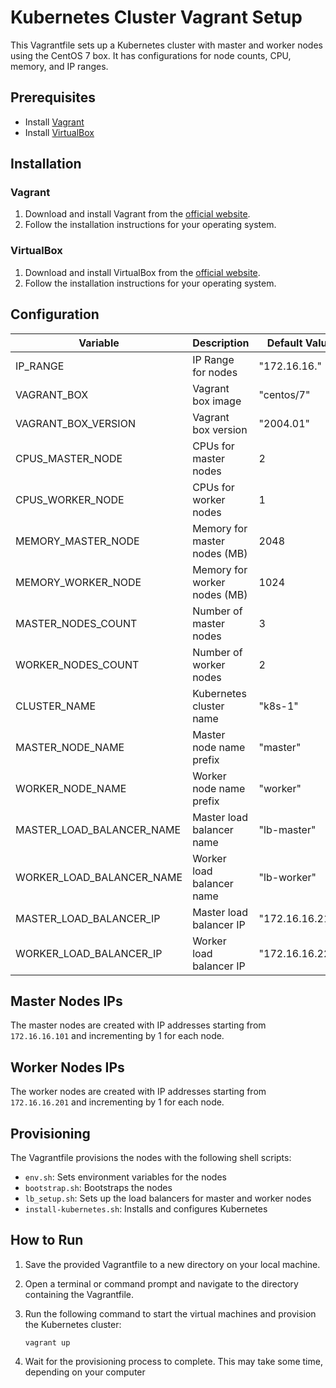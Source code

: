 # Kubernetes Cluster Vagrant Setup

This Vagrantfile sets up a Kubernetes cluster with master and worker nodes using the CentOS 7 box. It has configurations for node counts, CPU, memory, and IP ranges.

## Prerequisites

- Install [Vagrant](https://www.vagrantup.com/downloads.html)
- Install [VirtualBox](https://www.virtualbox.org/wiki/Downloads)

## Installation

### Vagrant

1. Download and install Vagrant from the [official website](https://www.vagrantup.com/downloads.html).
2. Follow the installation instructions for your operating system.

### VirtualBox

1. Download and install VirtualBox from the [official website](https://www.virtualbox.org/wiki/Downloads).
2. Follow the installation instructions for your operating system.

## Configuration

| Variable                   | Description                     | Default Value       |
|----------------------------|---------------------------------|---------------------|
| IP_RANGE                   | IP Range for nodes              | "172.16.16."        |
| VAGRANT_BOX                | Vagrant box image               | "centos/7"          |
| VAGRANT_BOX_VERSION        | Vagrant box version             | "2004.01"           |
| CPUS_MASTER_NODE           | CPUs for master nodes           | 2                   |
| CPUS_WORKER_NODE           | CPUs for worker nodes           | 1                   |
| MEMORY_MASTER_NODE         | Memory for master nodes (MB)    | 2048                |
| MEMORY_WORKER_NODE         | Memory for worker nodes (MB)    | 1024                |
| MASTER_NODES_COUNT         | Number of master nodes          | 3                   |
| WORKER_NODES_COUNT         | Number of worker nodes          | 2                   |
| CLUSTER_NAME               | Kubernetes cluster name         | "k8s-1"             |
| MASTER_NODE_NAME           | Master node name prefix         | "master"            |
| WORKER_NODE_NAME           | Worker node name prefix         | "worker"            |
| MASTER_LOAD_BALANCER_NAME  | Master load balancer name       | "lb-master"         |
| WORKER_LOAD_BALANCER_NAME  | Worker load balancer name       | "lb-worker"         |
| MASTER_LOAD_BALANCER_IP    | Master load balancer IP         | "172.16.16.210"     |
| WORKER_LOAD_BALANCER_IP    | Worker load balancer IP         | "172.16.16.220"     |

## Master Nodes IPs

The master nodes are created with IP addresses starting from `172.16.16.101` and incrementing by 1 for each node.

## Worker Nodes IPs

The worker nodes are created with IP addresses starting from `172.16.16.201` and incrementing by 1 for each node.

## Provisioning

The Vagrantfile provisions the nodes with the following shell scripts:

- `env.sh`: Sets environment variables for the nodes
- `bootstrap.sh`: Bootstraps the nodes
- `lb_setup.sh`: Sets up the load balancers for master and worker nodes
- `install-kubernetes.sh`: Installs and configures Kubernetes

## How to Run

1. Save the provided Vagrantfile to a new directory on your local machine.
2. Open a terminal or command prompt and navigate to the directory containing the Vagrantfile.
3. Run the following command to start the virtual machines and provision the Kubernetes cluster:

    ```vagrant up```

4. Wait for the provisioning process to complete. This may take some time, depending on your computer
